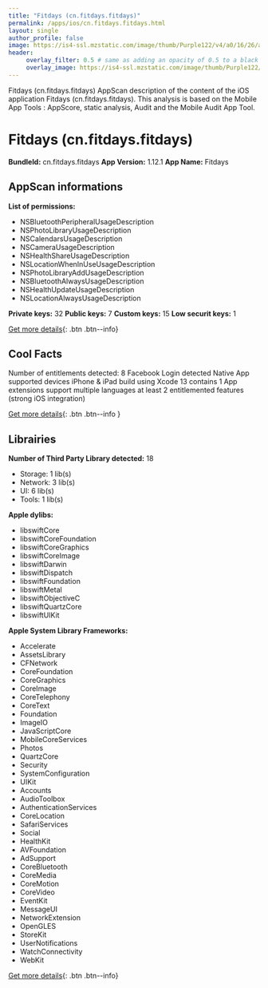 ```yaml
---
title: "Fitdays (cn.fitdays.fitdays)"
permalink: /apps/ios/cn.fitdays.fitdays.html
layout: single
author_profile: false
image: https://is4-ssl.mzstatic.com/image/thumb/Purple122/v4/a0/16/26/a01626d1-2614-4eef-3a06-949ac2c6f8a8/AppIcon-1x_U007emarketing-0-6-0-0-sRGB-85-220.png/512x512bb.jpg
header: 
     overlay_filter: 0.5 # same as adding an opacity of 0.5 to a black background
     overlay_image: https://is4-ssl.mzstatic.com/image/thumb/Purple122/v4/a0/16/26/a01626d1-2614-4eef-3a06-949ac2c6f8a8/AppIcon-1x_U007emarketing-0-6-0-0-sRGB-85-220.png/512x512bb.jpg
---
```

Fitdays (cn.fitdays.fitdays) AppScan description of the content of the iOS application Fitdays (cn.fitdays.fitdays). This analysis is based on the Mobile App Tools : AppScore, static analysis, Audit and the Mobile Audit App Tool.

# Fitdays (cn.fitdays.fitdays)

**BundleId:** cn.fitdays.fitdays
**App Version:** 1.12.1
**App Name:** Fitdays


## AppScan informations 

**List of permissions:** 
- NSBluetoothPeripheralUsageDescription
- NSPhotoLibraryUsageDescription
- NSCalendarsUsageDescription
- NSCameraUsageDescription
- NSHealthShareUsageDescription
- NSLocationWhenInUseUsageDescription
- NSPhotoLibraryAddUsageDescription
- NSBluetoothAlwaysUsageDescription
- NSHealthUpdateUsageDescription
- NSLocationAlwaysUsageDescription
  
  
**Private keys:** 32
**Public keys:** 7
**Custom keys:** 15
**Low securit keys:** 1
  
[Get more details](/pricing.html){: .btn .btn--info}

## Cool Facts

Number of entitlements detected: 8
Facebook Login detected
Native App
supported devices iPhone & iPad
build using Xcode 13
contains 1 App extensions
support multiple languages
at least 2 entitlemented features (strong iOS integration)
  
[Get more details](/pricing.html){: .btn .btn--info }

## Librairies 
**Number of Third Party Library detected:** 18
- Storage: 1 lib(s)
- Network: 3 lib(s)
- UI: 6 lib(s)
- Tools: 1 lib(s)


**Apple dylibs:**
- libswiftCore
- libswiftCoreFoundation
- libswiftCoreGraphics
- libswiftCoreImage
- libswiftDarwin
- libswiftDispatch
- libswiftFoundation
- libswiftMetal
- libswiftObjectiveC
- libswiftQuartzCore
- libswiftUIKit


**Apple System Library Frameworks:**
- Accelerate
- AssetsLibrary
- CFNetwork
- CoreFoundation
- CoreGraphics
- CoreImage
- CoreTelephony
- CoreText
- Foundation
- ImageIO
- JavaScriptCore
- MobileCoreServices
- Photos
- QuartzCore
- Security
- SystemConfiguration
- UIKit
- Accounts
- AudioToolbox
- AuthenticationServices
- CoreLocation
- SafariServices
- Social
- HealthKit
- AVFoundation
- AdSupport
- CoreBluetooth
- CoreMedia
- CoreMotion
- CoreVideo
- EventKit
- MessageUI
- NetworkExtension
- OpenGLES
- StoreKit
- UserNotifications
- WatchConnectivity
- WebKit


  
[Get more details](/pricing.html){: .btn .btn--info}

